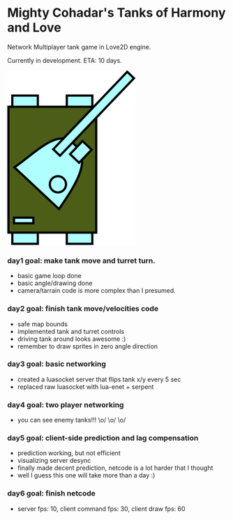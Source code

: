 # Mighty Cohadar's Tanks of Harmony and Love
Network Multiplayer tank game in Love2D engine.

Currently in development. ETA: 10 days.

<img src="https://github.com/cohadar/tanks-of-harmony-and-love/blob/master/screenshot.png">

### day1 goal: make tank move and turret turn.
  * basic game loop done
  * basic angle/drawing done
  * camera/tarrain code is more complex than I presumed.

### day2 goal: finish tank move/velocities code
  * safe map bounds
  * implemented tank and turret controls
  * driving tank around looks awesome :)
  * remember to draw sprites in zero angle direction

### day3 goal: basic networking
  * created a luasocket server that flips tank x/y every 5 sec
  * replaced raw luasocket with lua-enet + serpent 

### day4 goal: two player networking
  * you can see enemy tanks!!! \o/ \o/ \o/

### day5 goal: client-side prediction and lag compensation
  * prediction working, but not efficient
  * visualizing server desync
  * finally made decent prediction, netcode is a lot harder that I thought
  * well I guess this one will take more than a day :)

### day6 goal: finish netcode
  * server fps: 10, client command fps: 30, client draw fps: 60
  

